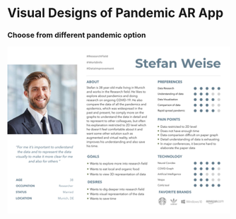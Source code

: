 # Visual Designs of Pandemic AR App

### Choose from different pandemic option
![milly_research_profession](https://github.com/mes3198/vr-project/blob/main/img/Stefan_Weise.png)
